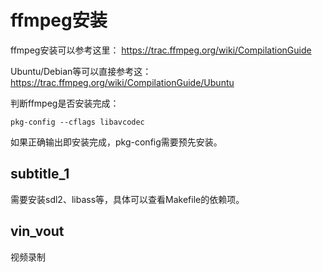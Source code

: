 <!--
 * @Author: hongqianhui hongqianhui@bytedance.com
 * @Date: 2022-05-05 21:59:53
 * @LastEditTime: 2022-05-05 22:49:41
 * @FilePath: /c_pro/ffmpeg_demos/README.md
 * @Description: 这是默认设置,请设置`customMade`, 打开koroFileHeader查看配置 进行设置: https://github.com/OBKoro1/koro1FileHeader/wiki/%E9%85%8D%E7%BD%AE
-->
# ffmpeg安装

ffmpeg安装可以参考这里：
https://trac.ffmpeg.org/wiki/CompilationGuide

Ubuntu/Debian等可以直接参考这：https://trac.ffmpeg.org/wiki/CompilationGuide/Ubuntu

判断ffmpeg是否安装完成：
```shell
pkg-config --cflags libavcodec
```
如果正确输出即安装完成，pkg-config需要预先安装。


## subtitle_1

需要安装sdl2、libass等，具体可以查看Makefile的依赖项。


## vin_vout

视频录制